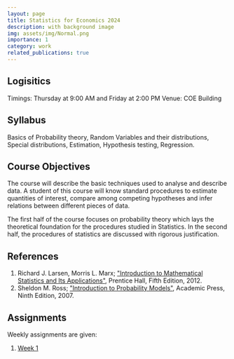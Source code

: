 ```yaml
---
layout: page
title: Statistics for Economics 2024
description: with background image
img: assets/img/Normal.png
importance: 1
category: work
related_publications: true
---
```


## Logisitics 
Timings: Thursday at 9:00 AM and Friday at 2:00 PM
Venue: COE Building

## Syllabus
Basics of Probability theory, Random Variables and their distributions, Special distributions, Estimation, Hypothesis testing, Regression.

## Course Objectives
The course will describe the basic techniques used to analyse and describe data. A student of this course will know standard procedures to estimate quantities of interest, compare among competing hypotheses and infer relations between different pieces of data. 

The first half of the course focuses on probability theory which lays the theoretical foundation for the procedures studied in Statistics. In the second half, the procedures of statistics are discussed with rigorous justification.  
## References

1) Richard J. Larsen, Morris L. Marx; ["Introduction to Mathematical Statistics and Its Applications"](https://www.google.co.in/books/edition/An_Introduction_to_Mathematical_Statisti/tZdbRAAACAAJ?hl=en), Prentice Hall, Fifth Edition, 2012.
2) Sheldon M. Ross; ["Introduction to Probability Models"](https://www.google.co.in/books/edition/Introduction_to_Probability_Models/1uxBwhAb_zYC?hl=en&gbpv=0), Academic Press, Ninth Edition, 2007.
## Assignments

Weekly assignments are given:

1) [Week 1](/assets/pdf/Week-1-HW.pdf)
